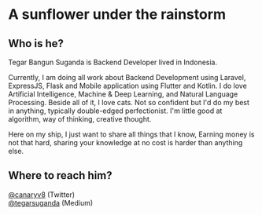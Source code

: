 <!--
**suganda8/suganda8** is a ✨ _special_ ✨ repository because its `README.md` (this file) appears on your GitHub profile.

Here are some ideas to get you started:

- 🔭 I’m currently working on ...
- 🌱 I’m currently learning ...
- 👯 I’m looking to collaborate on ...
- 🤔 I’m looking for help with ...
- 💬 Ask me about ...
- 📫 How to reach me: ...
- 😄 Pronouns: ...
- ⚡ Fun fact: ...
-->

A sunflower under the rainstorm
====
Who is he?
------
Tegar Bangun Suganda is Backend Developer lived in Indonesia.

Currently, I am doing all work about Backend Development using Laravel, ExpressJS, Flask and Mobile application using Flutter and Kotlin. I do love Artificial Intelligence, Machine & Deep Learning, and Natural Language Processing. Beside all of it, I love cats. Not so confident but I'd do my best in anything, typically double-edged perfectionist. I'm little good at algorithm, way of thinking, creative thought.

Here on my ship, I just want to share all things that I know, Earning money is not that hard, sharing your knowledge at no cost is harder than anything else. 

<!-- ![](static/image.png) -->

Where to reach him?
------
[@canaryv8][1] (Twitter)\
[@tegarsuganda][3] (Medium)

[1]: https://twitter.com/canaryv8
[2]: https://www.instagram.com/astaria8/
[3]: https://medium.com/@tegarsuganda
